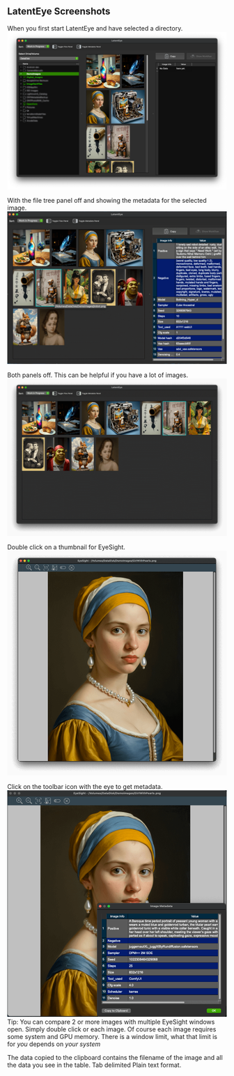 ## LatentEye Screenshots

When you first start LatentEye and have selected a directory.
![mainwin](./images/main_window.png)

With the file tree panel off and showing the metadata for the selected image.
![filetree](./images/file_panel_off.png)

Both panels off. This can be helpful if you have a lot of images.
![both-off](./images/both_panels_off.png)

Double click on a thumbnail for EyeSight.
![EyeSight](./images/eyesight.png)

Click on the toolbar icon with the eye to get metadata.
![EyeSight-metadata](./images/eyesight_metadata.png)
<br>
Tip: You can compare 2 or more images with multiple EyeSight windows open. Simply double click or each image. Of course each image requires some system and GPU memory. There is a window limit, what that limit is for _you_ depends on _your system_

The data copied to the clipboard contains the filename of the image and all the data you see in the table. Tab delimited Plain text format.
